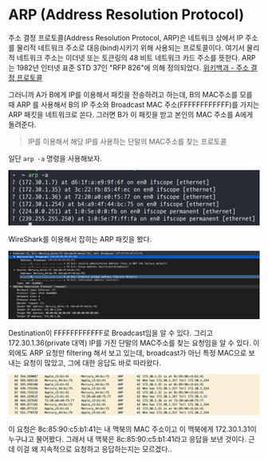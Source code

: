 # ARP (Address Resolution Protocol)

주소 결정 프로토콜(Address Resolution Protocol, ARP)은 네트워크 상에서 IP 주소를 물리적 네트워크 주소로 대응(bind)시키기 위해 사용되는 프로토콜이다. 여기서 물리적 네트워크 주소는 이더넷 또는 토큰링의 48 비트 네트워크 카드 주소를 뜻한다. ARP는 1982년 인터넷 표준 STD 37인 "RFP 826"에 의해 정의되었다. [위키백과 - 주소 결정 프로토콜](https://ko.wikipedia.org/wiki/%EC%A3%BC%EC%86%8C_%EA%B2%B0%EC%A0%95_%ED%94%84%EB%A1%9C%ED%86%A0%EC%BD%9C)

그러니까 A가 B에게 IP를 이용해서 패킷을 전송하려고 하는데, B의 MAC주소를 모를 때 ARP 를 사용해서 B의 IP 주소와 Broadcast MAC 주소(FFFFFFFFFFFF)를 가지는 ARP 패킷을 네트워크로 쏜다. 그러면 B가 이 패킷을 받고 본인의 MAC 주소를 A에게 돌려준다.

> IP를 이용해서 해당 IP를 사용하는 단말의 MAC주소를 찾는 프로토콜

일단 `arp -a` 명령을 사용해보자.

![arp -a](/2020/assets/img/arp.png)

WireShark를 이용해서 잡히는 ARP 패킷을 봤다.

![wireshark arp broadcast](/2020/assets/img/arp_wireshark_broadcast.png)

Destination이 FFFFFFFFFFFF로 Broadcast임을 알 수 있다. 그리고 172.30.1.36(private 대역) IP를 가진 단말의 MAC주소를 찾는 요청임을 알 수 있다. 이 외에도 ARP 요청만 filtering 해서 보고 있는데, broadcast가 아닌 특정 MAC으로 보내는 요청이 많았고, 그에 대한 응답도 바로 따라왔다.

![wireshark arp](/2020/assets/img/arp_wireshark.png)

이 요청은 8c:85:90:c5:b1:41는 내 맥북의 MAC 주소이고 이 맥북에게 172.30.1.31이 누구냐고 물어봤다. 그래서 내 맥북은 8c:85:90:c5:b1:41라고 응답을 보낸 것이다. 근데 이걸 왜 지속적으로 요청하고 응답하는지는 모르겠다..
